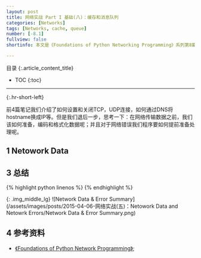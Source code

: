 ```yaml
---
layout: post
title: 网络实战 Part I 基础(八)：缓存和消息队列
categories: [Networks]
tags: [Networks, cache, queue]
number: [-8.1]
fullview: false
shortinfo: 本文是《Foundations of Python Networking Programming》系列第8篇笔记《缓存和消息队列》。

---
```

目录
{:.article_content_title}


* TOC
{:toc}

---
{:.hr-short-left}


前4篇笔记我们介绍了如何设置和关闭TCP，UDP连接，如何通过DNS将hostname换成IP等。但是我们退后一步，思考一下：在网络传输数据之前，我们该如何准备，编码和格式化数据呢；并且对于网络错误我们程序要如何提前准备处理呢。

## 1 Netowork Data ##

## 3 总结 ##

{% highlight python linenos %}
{% endhighlight %}

{: .img_middle_lg}
![Network Data & Error Summary](/assets/images/posts/2015-04-06-网络实战(五)：Netowork Data and Netowrk Errors/Network Data & Error Summary.png)


## 4 参考资料 ##

- [《Foundations of Python Network Programming》](https://www.amazon.com/Foundations-Python-Network-Programming-Brandon/dp/1430258543/ref=sr_1_1/159-7715257-2675343?s=books&ie=UTF8&qid=1474899055&sr=1-1&keywords=foundations+of+python+network+programming);





